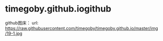 # timegoby.github.iogithub
github图床：
url: https://raw.githubusercontent.com/timegoby/timegoby.github.io/master/img/19-1.jpg

